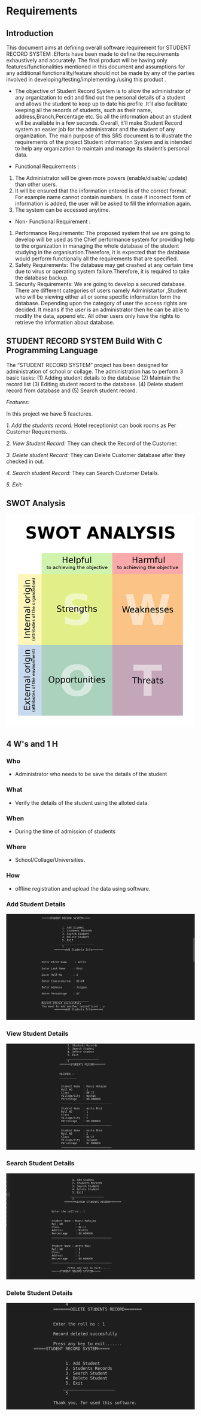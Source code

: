 # Requirements
## Introduction
This document aims at defining overall software requirement for STUDENT RECORD SYSTEM .Efforts have been made to define the requirements exhaustively and accurately. The final product will be having only features/functionalities mentioned in this document and assumptions for any additional functionality/feature should not be made by any of the parties involved in developing/testing/implementing /using this product .
* The objective of Student Record System is to allow the administrator of any organization to edit and find out the personal details of a student and allows the student to keep up to date his profile .It’ll also facilitate keeping all the records of students, such as their name, address,Branch,Percentage etc. So all the information about an student will be available in a few seconds. Overall, it’ll make Student Record system an easier job for the administrator and the student of any organization. The main purpose of this SRS document is to illustrate the requirements of the project Student information System and is intended to help any organization to maintain and manage its student’s personal data.

* Functional Requirements :
1. The Administrator will be given more powers (enable/disable/ update) than other users.
2. It will be ensured that the information entered is of the correct format. For example name cannot contain numbers. In case if incorrect form of information is added, the user will be asked to fill the information again.
3. The system can be accessed anytime.


* Non- Functional Requirement :
 1. Performance Requirements:
 The proposed system that we are going to develop will be used as the Chief performance system for providing help to the organization in managing the whole database of the student studying in the organisation.Therefore, it is expected that the database would perform functionally all the requirements that are specified.
 2. Safety Requirements:
The database may get crashed at any certain time due to virus or operating system failure.Therefore, it is required to take the database backup.
 3. Security Requirements:
We are going to develop a secured database. There are different categories of users namely Administartor ,Student who will be viewing either all or some specific information form the database. Depending upon the category of user the access rights are decided. It means if the user is an administrator then he can be able to modify the data, append etc. All other users only have the rights to retrieve the information about database.
## STUDENT RECORD SYSTEM Build With C Programming Language

The “STUDENT RECORD SYSTEM” project has been designed for administration of school or collage. 
The administration has to perform 3 basic tasks: (1) Adding student details to the database (2) Maintain the record list (3) Editing student record to the database. (4) Delete student record from database and (5) Search student record.

*Features:*

In this project we have 5 feactures.

*1. Add the students record:*
Hotel receptionist can book rooms as Per Customer Requirements.

*2. View Student Record:*
They can check the Record of the Customer.

*3. Delete student Record:*
They can Delete Customer database after they checked in out.

*4. Search student Record:*
They can Search Customer Details.

*5. Exit:*
## SWOT Analysis
![SWOT analysis](https://github.com/Rohi-13/M1_Mini-Project_March_14/blob/main/03_Requirements/Swot%20analysis.jpg)
## 4 W's and 1 H
### Who
* Administrator who needs to be save the details of the student
### What
* Verify the details of the student using the alloted data.
### When
* During the time of admission of students
### Where
* School/Collage/Universities.
### How
* offline registration and upload the data using software.
### Add Student Details
![image](https://github.com/Rohi-13/M1_Mini-Project_March_14/blob/main/03_Requirements/04_Output/Screenshot%201.png)
### View Student Details
![image](https://github.com/Rohi-13/M1_Mini-Project_March_14/blob/main/03_Requirements/04_Output/Screenshot%202.png)
### Search Student Details
![image](https://github.com/Rohi-13/M1_Mini-Project_March_14/blob/main/03_Requirements/04_Output/Screenshot%203.png)
### Delete Student Details
![image](https://github.com/Rohi-13/M1_Mini-Project_March_14/blob/main/03_Requirements/04_Output/Screenshot%204.png)